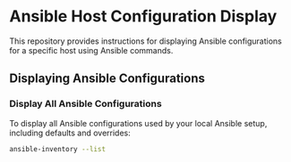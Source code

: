 # Ansible Host Configuration Display

This repository provides instructions for displaying Ansible configurations for a specific host using Ansible commands.



## Displaying Ansible Configurations

### Display All Ansible Configurations

To display all Ansible configurations used by your local Ansible setup, including defaults and overrides:

```bash
ansible-inventory --list
```